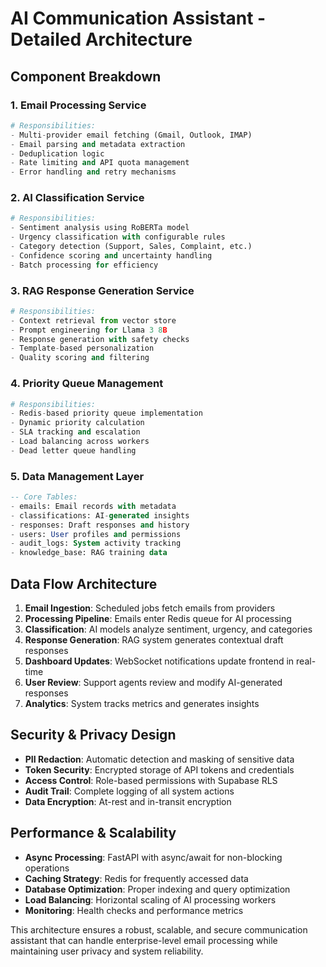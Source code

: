 # AI Communication Assistant - Detailed Architecture

## Component Breakdown

### 1. Email Processing Service
```python
# Responsibilities:
- Multi-provider email fetching (Gmail, Outlook, IMAP)
- Email parsing and metadata extraction
- Deduplication logic
- Rate limiting and API quota management
- Error handling and retry mechanisms
```

### 2. AI Classification Service  
```python
# Responsibilities:
- Sentiment analysis using RoBERTa model
- Urgency classification with configurable rules
- Category detection (Support, Sales, Complaint, etc.)
- Confidence scoring and uncertainty handling
- Batch processing for efficiency
```

### 3. RAG Response Generation Service
```python
# Responsibilities:
- Context retrieval from vector store
- Prompt engineering for Llama 3 8B
- Response generation with safety checks
- Template-based personalization
- Quality scoring and filtering
```

### 4. Priority Queue Management
```python
# Responsibilities:
- Redis-based priority queue implementation
- Dynamic priority calculation
- SLA tracking and escalation
- Load balancing across workers
- Dead letter queue handling
```

### 5. Data Management Layer
```sql
-- Core Tables:
- emails: Email records with metadata
- classifications: AI-generated insights
- responses: Draft responses and history
- users: User profiles and permissions
- audit_logs: System activity tracking
- knowledge_base: RAG training data
```

## Data Flow Architecture

1. **Email Ingestion**: Scheduled jobs fetch emails from providers
2. **Processing Pipeline**: Emails enter Redis queue for AI processing  
3. **Classification**: AI models analyze sentiment, urgency, and categories
4. **Response Generation**: RAG system generates contextual draft responses
5. **Dashboard Updates**: WebSocket notifications update frontend in real-time
6. **User Review**: Support agents review and modify AI-generated responses
7. **Analytics**: System tracks metrics and generates insights

## Security & Privacy Design

- **PII Redaction**: Automatic detection and masking of sensitive data
- **Token Security**: Encrypted storage of API tokens and credentials  
- **Access Control**: Role-based permissions with Supabase RLS
- **Audit Trail**: Complete logging of all system actions
- **Data Encryption**: At-rest and in-transit encryption

## Performance & Scalability

- **Async Processing**: FastAPI with async/await for non-blocking operations
- **Caching Strategy**: Redis for frequently accessed data
- **Database Optimization**: Proper indexing and query optimization
- **Load Balancing**: Horizontal scaling of AI processing workers
- **Monitoring**: Health checks and performance metrics

This architecture ensures a robust, scalable, and secure communication assistant that can handle enterprise-level email processing while maintaining user privacy and system reliability.